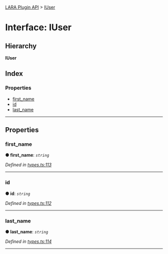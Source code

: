 [LARA Plugin API](../README.md) > [IUser](../interfaces/iuser.md)

# Interface: IUser

## Hierarchy

**IUser**

## Index

### Properties

* [first_name](iuser.md#first_name)
* [id](iuser.md#id)
* [last_name](iuser.md#last_name)

---

## Properties

<a id="first_name"></a>

###  first_name

**● first_name**: *`string`*

*Defined in [types.ts:113](https://github.com/concord-consortium/lara/blob/b02dfc31/lara-typescript/src/plugin-api/types.ts#L113)*

___
<a id="id"></a>

###  id

**● id**: *`string`*

*Defined in [types.ts:112](https://github.com/concord-consortium/lara/blob/b02dfc31/lara-typescript/src/plugin-api/types.ts#L112)*

___
<a id="last_name"></a>

###  last_name

**● last_name**: *`string`*

*Defined in [types.ts:114](https://github.com/concord-consortium/lara/blob/b02dfc31/lara-typescript/src/plugin-api/types.ts#L114)*

___


